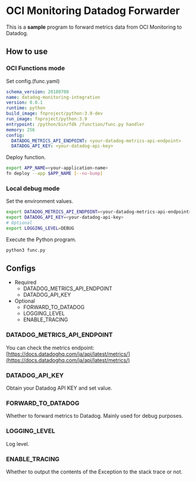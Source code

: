 # OCI Monitoring Datadog Forwarder

This is a **sample** program to forward metrics data from OCI Monitoring to Datadog.

## How to use

### OCI Functions mode

Set config.(func.yaml)

```yaml
schema_version: 20180708
name: datadog-monitoring-integration
version: 0.0.1
runtime: python
build_image: fnproject/python:3.9-dev
run_image: fnproject/python:3.9
entrypoint: /python/bin/fdk /function/func.py handler
memory: 256
config:
  DATADOG_METRICS_API_ENDPOINT: <your-datadog-metrics-api-endpoint>
  DATADOG_API_KEY: <your-datadog-api-key>
```

Deploy function.

```bash
export APP_NAME=<your-application-name>
fn deploy --app $APP_NAME [--no-bump]
```

### Local debug mode

Set the environment values.

```bash
export DATADOG_METRICS_API_ENDPOINT=<your-datadog-metrics-api-endpoint>
export DATADOG_API_KEY=<your-datadog-api-key>
# Optional
export LOGGING_LEVEL=DEBUG
```

Execute the Python program.

```bash
python3 func.py
```

## Configs

- Required
  - DATADOG_METRICS_API_ENDPOINT
  - DATADOG_API_KEY
- Optional
  - FORWARD_TO_DATADOG
  - LOGGING_LEVEL
  - ENABLE_TRACING

### DATADOG_METRICS_API_ENDPOINT

You can check the metrics endpoint: [https://docs.datadoghq.com/ja/api/latest/metrics/](https://docs.datadoghq.com/ja/api/latest/metrics/)

### DATADOG_API_KEY

Obtain your Datadog API KEY and set value.

### FORWARD_TO_DATADOG

Whether to forward metrics to Datadog. Mainly used for debug purposes.

### LOGGING_LEVEL

Log level.

### ENABLE_TRACING

Whether to output the contents of the Exception to the stack trace or not.
